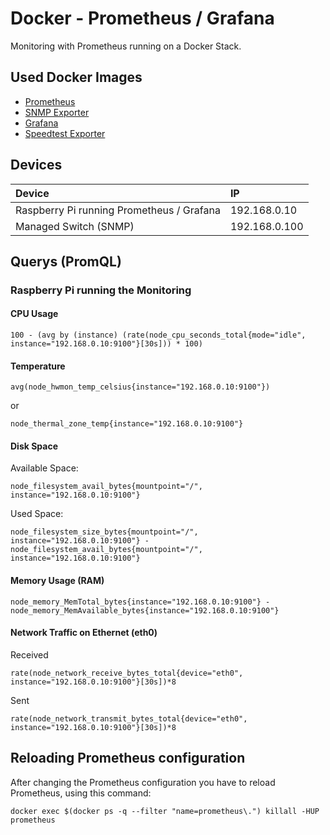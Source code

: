 # Docker - Prometheus / Grafana
Monitoring with Prometheus running on a Docker Stack.

## Used Docker Images
 - [Prometheus](https://hub.docker.com/r/prom/prometheus)
 - [SNMP Exporter](https://hub.docker.com/r/prom/snmp-exporter)
 - [Grafana](https://hub.docker.com/r/grafana/grafana)
 - [Speedtest Exporter](https://hub.docker.com/r/billimek/prometheus-speedtest-exporter)

## Devices
Device | IP
:------ | :---
Raspberry Pi running Prometheus / Grafana | 192.168.0.10
Managed Switch (SNMP) | 192.168.0.100

## Querys (PromQL)
### Raspberry Pi running the Monitoring

#### CPU Usage
```
100 - (avg by (instance) (rate(node_cpu_seconds_total{mode="idle", instance="192.168.0.10:9100"}[30s])) * 100)
```

#### Temperature

```
avg(node_hwmon_temp_celsius{instance="192.168.0.10:9100"})
```
or
```
node_thermal_zone_temp{instance="192.168.0.10:9100"}
```

#### Disk Space

Available Space:
```
node_filesystem_avail_bytes{mountpoint="/", instance="192.168.0.10:9100"}
```

Used Space:
```
node_filesystem_size_bytes{mountpoint="/", instance="192.168.0.10:9100"} - node_filesystem_avail_bytes{mountpoint="/", instance="192.168.0.10:9100"}
```

#### Memory Usage (RAM)

```
node_memory_MemTotal_bytes{instance="192.168.0.10:9100"} - node_memory_MemAvailable_bytes{instance="192.168.0.10:9100"}
```

#### Network Traffic on Ethernet (eth0)

Received
```
rate(node_network_receive_bytes_total{device="eth0", instance="192.168.0.10:9100"}[30s])*8
```

Sent
```
rate(node_network_transmit_bytes_total{device="eth0", instance="192.168.0.10:9100"}[30s])*8
```

## Reloading Prometheus configuration

After changing the Prometheus configuration you have to reload Prometheus, using this command:

```
docker exec $(docker ps -q --filter "name=prometheus\.") killall -HUP prometheus
```
